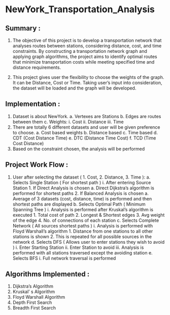 # NewYork_Transportation_Analysis


## Summary : 

1. The objective of this project is to develop a transportation network that analyses routes between stations, considering distance, cost, and time constraints. By constructing a transportation network graph and applying graph algorithms, the project aims to identify optimal routes that minimize transportation costs while meeting specified time and distance requirements.

2. This project gives user the flexibility to choose the weights of the graph. It can be Distance, Cost or Time. Taking user’s input into consideration, the dataset will be loaded and the graph will be developed.

## Implementation : 
1.	Dataset is about NewYork. 
    a.	Vertexes are Stations
    b.	Edges are routes between them
    c.	Weights:
        i.	Cost
        ii.	Distance
        iii.	Time
2.	There are totally 6 different datasets and user will be given preference to choose.
    a.	Cost based weights
    b.	Distance based
    c.	Time based
    d.	CDT (Cost Distance Time)
    e.	DTC (Distance Time Cost) 
    f.	TCD (Time Cost Distance)
3.	Based on the constraint chosen, the analysis will be performed


## Project Work Flow : 

1. User after selecting the dataset ( 1. Cost, 2. Distance, 3. Time ): 
	a. Selects Single Station ( For shortest path )
		i. After entering Source Station
			1. If Direct Analysis is chosen
				a. Direct Dijkstra’s algorithm is performed for shortest paths 
			2. If Balanced Analysis is chosen
				a. Average of 3 datasets (cost, distance, time) is performed and then shortest paths are displayed
	b. Selects Optimal Path ( Minimum Spanning Tree )
		i. Analysis is performed after Kruskal’s algorithm is executed
			1. Total cost of path
			2. Longest & Shortest edges
			3. Avg weight of the edge
			4. No. of connections of each station
	c. Selects Complete Network ( All sources shortest paths )
		i. Analysis is performed with Floyd Warshall’s algorithm
			1. Distance from one stations to all other stations is shown
			2. This is repeated for all possible sources in the network
	d. Selects DFS ( Allows user to enter stations they wish to avoid )
		i. Enter Starting Station
		ii. Enter Station to avoid
		iii. Analysis is performed with all stations traversed except the avoiding station
	e. Selects BFS
		i. Full network traversal is performed


## Algorithms Implemented : 

1. Dijkstra’s Algorithm
2. Kruskal’ s Algorithm
3. Floyd Warshall Algorithm
4. Depth First Search
5. Breadth First Search
